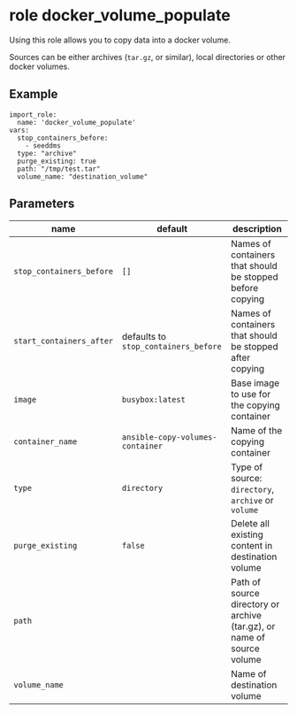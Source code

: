 # role docker_volume_populate

Using this role allows you to copy data into a docker volume.

Sources can be either archives (`tar.gz`, or similar), local directories or other docker volumes.

## Example

```
import_role:
  name: 'docker_volume_populate'
vars:
  stop_containers_before:
    - seeddms
  type: "archive"
  purge_existing: true
  path: "/tmp/test.tar"
  volume_name: "destination_volume"
```

## Parameters

| name                     | default                              | description                                                            |
|--------------------------|--------------------------------------|------------------------------------------------------------------------|
| `stop_containers_before` | `[]`                                 | Names of containers that should be stopped before copying              |
| `start_containers_after` | defaults to `stop_containers_before` | Names of containers that should be stopped after copying               |
| `image`                  | `busybox:latest`                     | Base image to use for the copying container                            |
| `container_name`         | `ansible-copy-volumes-container`     | Name of the copying container                                          |
| `type`                   | `directory`                          | Type of source: `directory`, `archive` or `volume`                     |
| `purge_existing`         | `false`                              | Delete all existing content in destination volume                      |
| `path`                   |                                      | Path of source directory or archive (tar.gz), or name of source volume |
| `volume_name`            |                                      | Name of destination volume                                             |
